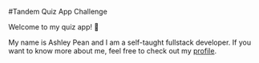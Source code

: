 #Tandem Quiz App Challenge

Welcome to my quiz app! &#128075;

My name is Ashley Pean and I am a self-taught fullstack developer. If you want to know more about me, feel free to check out my [profile](https://github.com/ashleypean). 

